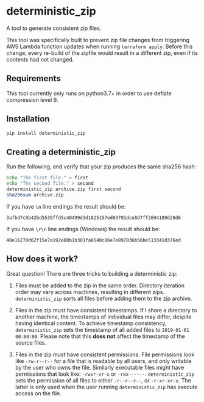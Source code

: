 # deterministic_zip

A tool to generate consistent zip files.

This tool was specifically built to prevent zip file changes from triggering
AWS Lambda function updates when running `terraform apply`. Before this change,
every re-build of the zipfile would result in a different zip, even if its
contents had not changed.

## Requirements

This tool currently only runs on python3.7+ in order to use deflate compression
level 9.

## Installation

```sh
pip install deterministic_zip
```

## Creating a deterministic_zip

Run the following, and verify that your zip produces the same sha256 hash:

```sh
echo "The first file." > first
echo "The second file." > second
deterministic_zip archive.zip first second
sha256sum archive.zip
```

If you have `\n` line endings the result should be:

    3afbd7c9b42bd5539ffd5c40499d3d1825157ed83791dce8d7ff2694189d28d6

If you have `\r\n` line endings (Windows) the result should be:

    40e16270d62f15e7a192e88b1b301fa6540c86e7e897036b56be513341d376ed


## How does it work?

Great question! There are three tricks to building a deterministic zip:

1) Files must be added to the zip in the same order. Directory iteration order
   may vary across machines, resulting in different zips. `deterministic_zip`
   sorts all files before adding them to the zip archive.

2) Files in the zip must have consistent timestamps. If I share a directory to
   another machine, the timestamps of individual files may differ, despite
   having identical content. To achieve timestamp consistency,
   `deterministic_zip` sets the timestamp of all added files to `2019-01-01
   00:00:00`. Please note that this __does not__ affect the timestamp of the
   source files.

3) Files in the zip must have consistent permissions. File permissions look
   like `-rw-r--r--` for a file that is readable by all users, and only
   writable by the user who owns the file. Similarly executable files might
   have permissions that look like: `-rwxr-xr-x` or
   `-rwx------`. `deterministic_zip` sets the permission of all files to either
   `-r--r--r--`, or `-r-xr-xr-x`. The latter is only used when the user running
   `deterministic_zip` has execute access on the file.